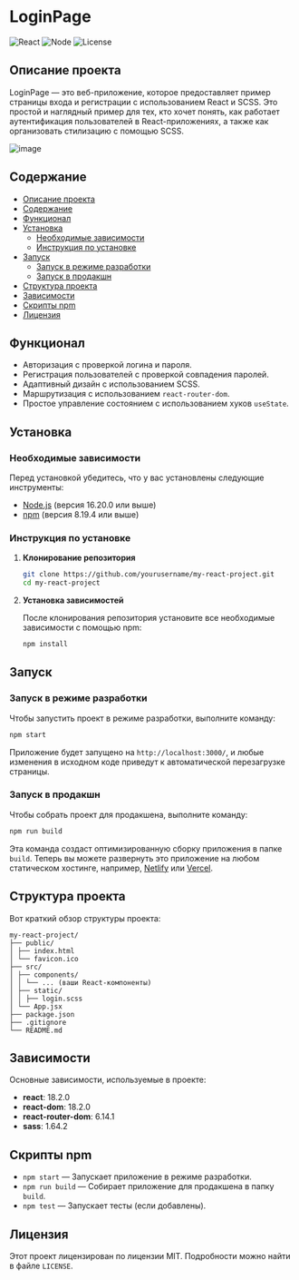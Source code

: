 # LoginPage

![React](https://img.shields.io/badge/React-v18.2.0-blue)
![Node](https://img.shields.io/badge/Node-v16.20.0-brightgreen)
![License](https://img.shields.io/badge/License-MIT-green)

## Описание проекта

LoginPage — это веб-приложение, которое предоставляет пример страницы входа и регистрации с использованием React и SCSS. Это простой и наглядный пример для тех, кто хочет понять, как работает аутентификация пользователей в React-приложениях, а также как организовать стилизацию с помощью SCSS.

![image](https://github.com/user-attachments/assets/c1eb2cc5-e07b-4ee1-8bbe-09c08fbd2eb2)

## Содержание

- [Описание проекта](#описание-проекта)
- [Содержание](#содержание)
- [Функционал](#функционал)
- [Установка](#установка)
  - [Необходимые зависимости](#необходимые-зависимости)
  - [Инструкция по установке](#инструкция-по-установке)
- [Запуск](#запуск)
  - [Запуск в режиме разработки](#запуск-в-режиме-разработки)
  - [Запуск в продакшн](#запуск-в-продакшн)
- [Структура проекта](#структура-проекта)
- [Зависимости](#зависимости)
- [Скрипты npm](#скрипты-npm)
- [Лицензия](#лицензия)

## Функционал

- Авторизация с проверкой логина и пароля.
- Регистрация пользователей с проверкой совпадения паролей.
- Адаптивный дизайн с использованием SCSS.
- Маршрутизация с использованием `react-router-dom`.
- Простое управление состоянием с использованием хуков `useState`.

## Установка

### Необходимые зависимости

Перед установкой убедитесь, что у вас установлены следующие инструменты:

- [Node.js](https://nodejs.org/) (версия 16.20.0 или выше)
- [npm](https://www.npmjs.com/) (версия 8.19.4 или выше)

### Инструкция по установке

1. **Клонирование репозитория**

   ```bash
   git clone https://github.com/yourusername/my-react-project.git
   cd my-react-project
   ```

2. **Установка зависимостей**

   После клонирования репозитория установите все необходимые зависимости с помощью npm:
   
   ```bash
   npm install
   ```

## Запуск

### Запуск в режиме разработки

Чтобы запустить проект в режиме разработки, выполните команду:

```bash
npm start
```

Приложение будет запущено на `http://localhost:3000/`, и любые изменения в исходном коде приведут к автоматической перезагрузке страницы.

### Запуск в продакшн

Чтобы собрать проект для продакшена, выполните команду:

```bash
npm run build
```

Эта команда создаст оптимизированную сборку приложения в папке `build`. Теперь вы можете развернуть это приложение на любом статическом хостинге, например, [Netlify](https://www.netlify.com/) или [Vercel](https://vercel.com/).

## Структура проекта

Вот краткий обзор структуры проекта:

```
my-react-project/
├── public/
│ ├── index.html
│ └── favicon.ico
├── src/
│ ├── components/
│ │ └── ... (ваши React-компоненты)
│ ├── static/
│ │ ├── login.scss
│ └── App.jsx
├── package.json
├── .gitignore
└── README.md
```


## Зависимости

Основные зависимости, используемые в проекте:

- **react**: 18.2.0
- **react-dom**: 18.2.0
- **react-router-dom**: 6.14.1
- **sass**: 1.64.2

## Скрипты npm

- `npm start` — Запускает приложение в режиме разработки.
- `npm run build` — Собирает приложение для продакшена в папку `build`.
- `npm test` — Запускает тесты (если добавлены).

## Лицензия

Этот проект лицензирован по лицензии MIT. Подробности можно найти в файле `LICENSE`.
